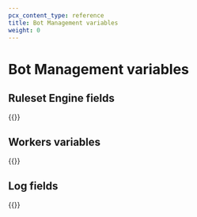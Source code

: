 ```yaml
---
pcx_content_type: reference
title: Bot Management variables
weight: 0
---
```


# Bot Management variables

## Ruleset Engine fields

{{<render file="_firewall-variables.md">}}

## Workers variables

{{<render file="_workers-cf-request.md">}}

## Log fields

{{<render file="_bot-log-fields.md">}}